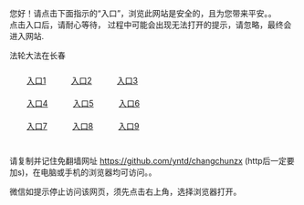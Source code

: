 您好！请点击下面指示的“入口”，浏览此网站是安全的，且为您带来平安。。 <br/>
点击入口后，请耐心等待， 过程中可能会出现无法打开的提示，请忽略，最终会进入网站. </br>

法轮大法在长春<br/>
<div style="padding:10px"><a style="margin:20px" target="_blank" href="https://d2t2vrj2dlha2c.cloudfront.net/2Qpsp?qoszljk" id="ccLink1" rel="nofollow">入口1</a> <a target="_blank" style="margin:20px" href="https://d2o19d2ayfxvmh.cloudfront.net/2Qpsp?msvnrma" id="ccLink2" rel="nofollow">入口2</a> <a style="margin:20px" target="_blank" href="https://d2mimy7gk4s0qp.cloudfront.net/2Qpsp?hqspeqi" id="ccLink3" rel="nofollow">入口3</a></div>

<div style="padding:10px" ><a style="margin:20px" target="_blank" href="https://d2t2vrj2dlha2c.cloudfront.net/2Qpsp?qoszljk" id="ccLink4" rel="nofollow">入口4</a> <a style="margin:20px" href="https://d2o19d2ayfxvmh.cloudfront.net/2Qpsp?msvnrma" target="_blank" id="ccLink5" rel="nofollow">入口5</a> <a style="margin:20px" href="https://d2mimy7gk4s0qp.cloudfront.net/2Qpsp?hqspeqi" target="_blank" id="ccLink6" rel="nofollow">入口6</a></div>

<div style="padding:10px"><a style="margin:20px" target="_blank" href="https://d2t2vrj2dlha2c.cloudfront.net/2Qpsp?qoszljk" id="ccLink7" rel="nofollow">入口7</a> <a style="margin:20px" href="https://d2o19d2ayfxvmh.cloudfront.net/2Qpsp?msvnrma" target="_blank" id="ccLink8" rel="nofollow">入口8</a> <a style="margin:20px" target="_blank" href="https://d2mimy7gk4s0qp.cloudfront.net/2Qpsp?hqspeqi" id="ccLink9" rel="nofollow">入口9</a></div>

<br/>



请复制并记住免翻墙网址 https://github.com/yntd/changchunzx (http后一定要加s)，在电脑或手机的浏览器均可访问。。<br/>

微信如提示停止访问该网页，须先点击右上角，选择浏览器打开。
